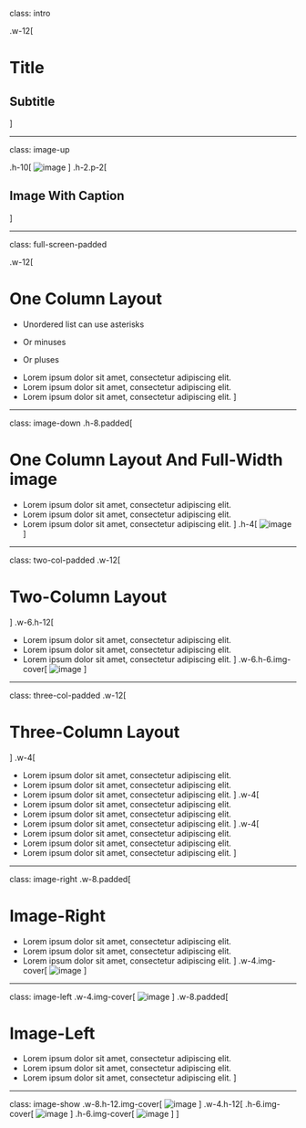 class: intro

.w-12[
  # Title
  ## Subtitle
]

---
class: image-up

.h-10[
  ![image](horizontal.jpg)
]
.h-2.p-2[
  ## Image With Caption 
]

---
class: full-screen-padded

.w-12[
  # One Column Layout
  * Unordered list can use asterisks
  - Or minuses
  + Or pluses
  * Lorem ipsum dolor sit amet, consectetur adipiscing elit.
  * Lorem ipsum dolor sit amet, consectetur adipiscing elit.
  * Lorem ipsum dolor sit amet, consectetur adipiscing elit.
]

---
class: image-down
.h-8.padded[
  # One Column Layout And Full-Width image
  * Lorem ipsum dolor sit amet, consectetur adipiscing elit.
  * Lorem ipsum dolor sit amet, consectetur adipiscing elit.
  * Lorem ipsum dolor sit amet, consectetur adipiscing elit.
]
.h-4[
  ![image](horizontal.jpg)
]

---
class: two-col-padded
.w-12[
  # Two-Column Layout
]
.w-6.h-12[
* Lorem ipsum dolor sit amet, consectetur adipiscing elit.
* Lorem ipsum dolor sit amet, consectetur adipiscing elit.
* Lorem ipsum dolor sit amet, consectetur adipiscing elit.
]
.w-6.h-6.img-cover[
  ![image](horizontal.jpg)
]

---
class: three-col-padded
.w-12[
  # Three-Column Layout
]
.w-4[
* Lorem ipsum dolor sit amet, consectetur adipiscing elit.
* Lorem ipsum dolor sit amet, consectetur adipiscing elit.
* Lorem ipsum dolor sit amet, consectetur adipiscing elit.
]
.w-4[
* Lorem ipsum dolor sit amet, consectetur adipiscing elit.
* Lorem ipsum dolor sit amet, consectetur adipiscing elit.
* Lorem ipsum dolor sit amet, consectetur adipiscing elit.
]
.w-4[
* Lorem ipsum dolor sit amet, consectetur adipiscing elit.
* Lorem ipsum dolor sit amet, consectetur adipiscing elit.
* Lorem ipsum dolor sit amet, consectetur adipiscing elit.
]

---
class:  image-right
.w-8.padded[
  # Image-Right
  * Lorem ipsum dolor sit amet, consectetur adipiscing elit.
  * Lorem ipsum dolor sit amet, consectetur adipiscing elit.
  * Lorem ipsum dolor sit amet, consectetur adipiscing elit.
]
.w-4.img-cover[
  ![image](vertical.jpg)
]

---
class:  image-left
.w-4.img-cover[
  ![image](vertical.jpg)
]
.w-8.padded[
  # Image-Left
  * Lorem ipsum dolor sit amet, consectetur adipiscing elit.
  * Lorem ipsum dolor sit amet, consectetur adipiscing elit.
  * Lorem ipsum dolor sit amet, consectetur adipiscing elit.
]

---
class: image-show
.w-8.h-12.img-cover[
  ![image](tree.jpg)
]
.w-4.h-12[
  .h-6.img-cover[
    ![image](com-ver.jpg)
  ]
  .h-6.img-cover[
    ![image](horizontal.jpg)
  ]
]